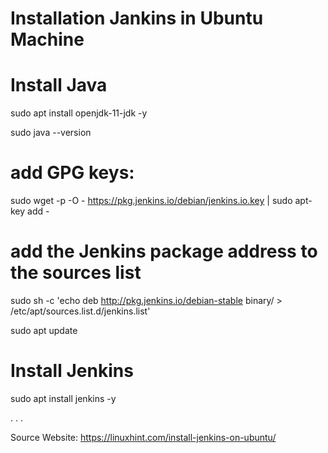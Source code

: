 # Installation Jankins in Ubuntu Machine 

# Install Java 
sudo apt install openjdk-11-jdk -y

sudo java --version

# add GPG keys:
sudo wget -p -O - https://pkg.jenkins.io/debian/jenkins.io.key | sudo apt-key add -

# add the Jenkins package address to the sources list
sudo sh -c 'echo deb http://pkg.jenkins.io/debian-stable binary/ > /etc/apt/sources.list.d/jenkins.list'

sudo apt update

# Install Jenkins 
sudo apt install jenkins -y

.
.
.

Source Website: https://linuxhint.com/install-jenkins-on-ubuntu/
